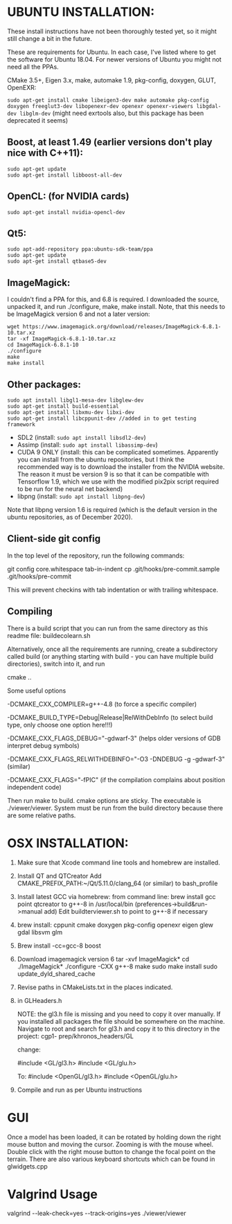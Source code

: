 
# UBUNTU INSTALLATION:

These install instructions have not been thoroughly tested yet, so it might still change a bit in the future.

These are requirements for Ubuntu. In each case, I've listed where to get the software 
for Ubuntu 18.04. For newer versions of Ubuntu you might not need all the PPAs.

CMake 3.5+, Eigen 3.x, make, automake 1.9, pkg-config, doxygen, GLUT, OpenEXR:

`sudo apt-get install cmake libeigen3-dev make automake pkg-config doxygen freeglut3-dev libopenexr-dev openexr openexr-viewers libgdal-dev libglm-dev`
(might need exrtools also, but this package has been deprecated it seems)

## Boost, at least 1.49 (earlier versions don't play nice with C++11):

```
sudo apt-get update
sudo apt-get install libboost-all-dev
```

## OpenCL: (for NVIDIA cards)

`sudo apt-get install nvidia-opencl-dev`

## Qt5:

```
sudo apt-add-repository ppa:ubuntu-sdk-team/ppa
sudo apt-get update
sudo apt-get install qtbase5-dev
```

## ImageMagick:

I couldn't find a PPA for this, and 6.8 is required. I downloaded the source,
unpacked it, and run ./configure, make, make install. Note, that this needs to be ImageMagick version 6 and not a later version:

```
wget https://www.imagemagick.org/download/releases/ImageMagick-6.8.1-10.tar.xz
tar -xf ImageMagick-6.8.1-10.tar.xz
cd ImageMagick-6.8.1-10
./configure
make
make install
```

## Other packages:

```
sudo apt install libgl1-mesa-dev libglew-dev
sudo apt-get install build-essential
sudo apt-get install libxmu-dev libxi-dev
sudo apt-get install libcppunit-dev //added in to get testing framework
```

+ SDL2		(install: `sudo apt install libsdl2-dev`)
+ Assimp	(install: `sudo apt install libassimp-dev`)
+ CUDA 9 ONLY	(install: this can be complicated sometimes. Apparently you can install from the ubuntu repositories, but I think the recommended way is to download the installer from the NVIDIA website. The reason it must be version 9 is so that it can be compatible with Tensorflow 1.9, which we use with the modified pix2pix script required to be run for the neural net backend)
+ libpng 	(install: `sudo apt install libpng-dev`)

Note that libpng version 1.6 is required (which is the default version in the ubuntu repositories, as of December 2020).

Client-side git config
----------------------
In the top level of the repository, run the following commands:

git config core.whitespace tab-in-indent
cp .git/hooks/pre-commit.sample .git/hooks/pre-commit

This will prevent checkins with tab indentation or with trailing whitespace.


Compiling
---------

There is a build script that you can run from the same directory as this readme file: buildecolearn.sh

Alternatively, once all the requirements are running, create a subdirectory called build (or
anything starting with build - you can have multiple build directories), switch
into it, and run

cmake <options> ..

Some useful options

-DCMAKE_CXX_COMPILER=g++-4.8          (to force a specific compiler)

-DCMAKE_BUILD_TYPE=Debug|Release|RelWithDebInfo  (to select build type, only choose one option here!!!)

-DCMAKE_CXX_FLAGS_DEBUG="-gdwarf-3"   (helps older versions of GDB interpret debug symbols)

-DCMAKE_CXX_FLAGS_RELWITHDEBINFO="-O3 -DNDEBUG -g -gdwarf-3" (similar)

-DCMAKE_CXX_FLAGS="-fPIC" (if the compilation complains about position independent code)


Then run make to build. cmake options are sticky. The executable is ./viewer/viewer. System must be run from the build directory because there are some relative paths.

# OSX INSTALLATION:

1. Make sure that Xcode command line tools  and homebrew are installed.
2. Install QT and QTCreator
	Add CMAKE_PREFIX_PATH:~/Qt/5.11.0/clang_64 (or similar) to bash_profile
3. Install latest GCC via homebrew:
		from command line: brew install gcc
		point qtcreator to g++-8 in /usr/local/bin (preferences->build&run->manual add)
		Edit buildterviewer.sh to point to g++-8 if necessary
4. brew install: cppunit cmake doxygen pkg-config openexr eigen glew gdal libsvm glm
5. Brew install -cc=gcc-8 boost

6. 
	Download imagemagick version 6
	tar -xvf ImageMagick*
	cd ./ImageMagick*
	./configure -CXX g++-8
	make
	sudo make install
	sudo update_dyld_shared_cache

7. Revise paths in CMakeLists.txt in the places indicated.

8. in GLHeaders.h

	NOTE: the gl3.h file is missing and you need to copy it over manually. If you installed all packages the file should be 	somewhere on the machine. Navigate to root and search for gl3.h and copy it to this directory in the project: cgp1-	prep/khronos_headers/GL

	change:

	#include <GL/gl3.h> 
	#include <GL/glu.h> 

	To: 
	#include <OpenGL/gl3.h> 
	#include <OpenGL/glu.h> 
9. Compile and run as per Ubuntu instructions


# GUI

Once a model has been loaded, it can be rotated by holding down the right mouse button and moving the cursor. Zooming is with the mouse wheel. Double click with the right mouse button to change the focal point on the terrain. There are also various keyboard shortcuts which can be found in glwidgets.cpp

# Valgrind Usage

valgrind --leak-check=yes --track-origins=yes ./viewer/viewer



